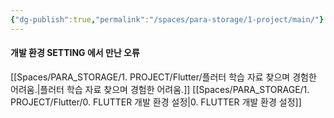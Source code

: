 ```yaml
---
{"dg-publish":true,"permalink":"/spaces/para-storage/1-project/main/"}
---
```


#### 개발 환경 SETTING 에서 만난 오류
[[Spaces/PARA_STORAGE/1. PROJECT/Flutter/플러터 학습 자료 찾으며 경험한 어려움.\|플러터 학습 자료 찾으며 경험한 어려움.]]
[[Spaces/PARA_STORAGE/1. PROJECT/Flutter/0. FLUTTER 개발 환경 설정\|0. FLUTTER 개발 환경 설정]]

